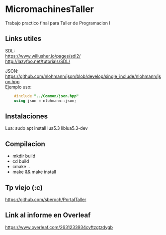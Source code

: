 # MicromachinesTaller
Trabajo practico final para Taller de Programacion I

## Links utiles
SDL:  
https://www.willusher.io/pages/sdl2/  
http://lazyfoo.net/tutorials/SDL/  

JSON:  
https://github.com/nlohmann/json/blob/develop/single_include/nlohmann/json.hpp  
Ejemplo uso:  
```c++
    #include "../Common/json.hpp"  
    using json = nlohmann::json;
```
## Instalaciones
Lua:
sudo apt install lua5.3 liblua5.3-dev

## Compilacion
* mkdir build  
* cd build  
* cmake ..  
* make && make install  

## Tp viejo (:c)
https://github.com/sberoch/PortalTaller  

## Link al informe en Overleaf
https://www.overleaf.com/2631233934cvftzgtzdygb

